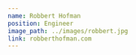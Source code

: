 ```yaml
---
name: Robbert Hofman
position: Engineer
image_path: ../images/robbert.jpg
link: robberthofman.com
---
```

